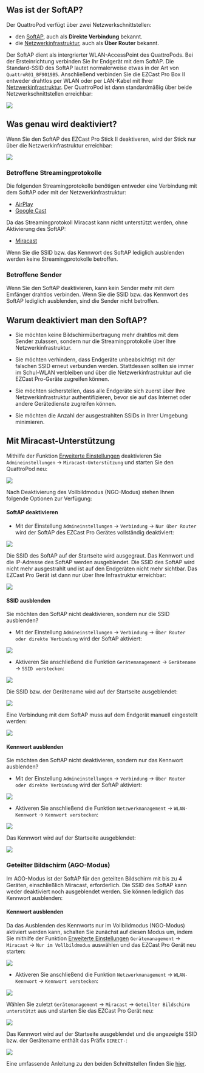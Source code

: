 ## Was ist der SoftAP?

Der QuattroPod verfügt über zwei Netzwerkschnittstellen: 

* den [SoftAP](https://en.wikipedia.org/wiki/SoftAP), auch als **Direkte Verbindung** bekannt.
* die [Netzwerkinfrastruktur](connect.wifi.lan.md), auch als **Über Router** bekannt.

Der SoftAP dient als intergrierter WLAN-AccessPoint des QuattroPods. Bei der Ersteinrichtung verbinden Sie Ihr Endgerät mit dem SoftAP. Die Standard-SSID des SoftAP lautet normalerweise etwas in der Art von `QuattroR01_BF9019B5`. Anschließend verbinden Sie die EZCast Pro Box II entweder drahtlos per WLAN oder per LAN-Kabel mit Ihrer [Netzwerkinfrastruktur](connect.wifi.lan.md). Der QuattroPod ist dann standardmäßig über beide Netzwerkschnittstellen erreichbar:

![](/assets/img/softap.enabled.qp.png)

## Was genau wird deaktiviert?

Wenn Sie den SoftAP des EZCast Pro Stick II deaktiveren, wird der Stick nur über die Netzwerkinfrastruktur erreichbar:

![](/assets/img/softap.disabled.stick.png)

### Betroffene Streamingprotokolle

Die folgenden Streamingprotokolle benötigen entweder eine Verbindung mit dem SoftAP oder mit der Netzwerkinfrastruktur:

* [AirPlay](airplay.md)
* [Google Cast](googlecast.md)

Da das Streamingprotokoll Miracast kann nicht unterstützt werden, ohne Aktivierung des SoftAP:

* [Miracast](miracast.md)

Wenn Sie die SSID bzw. das Kennwort des SoftAP lediglich ausblenden werden keine Streamingprotokolle betroffen.

### Betroffene Sender

Wenn Sie den SoftAP deaktivieren, kann kein Sender mehr mit dem Emfänger drahtlos verbinden. Wenn Sie die SSID bzw. das Kennwort des SoftAP lediglich ausblenden, sind die Sender nicht betroffen.

## Warum deaktiviert man den SoftAP?

* Sie möchten keine Bildschirmübertragung mehr drahtlos mit dem Sender zulassen, sondern nur die Streamingprotokolle über Ihre Netzwerkinfrastruktur.

* Sie möchten verhindern, dass Endgeräte unbeabsichtigt mit der falschen SSID erneut verbunden werden. Stattdessen sollten sie immer im Schul-WLAN verbleiben und über die Netzwerkinfrastruktur auf die EZCast Pro-Geräte zugreifen können.

* Sie möchten sicherstellen, dass alle Endgeräte sich zuerst über Ihre Netzwerkinfrastruktur authentifizieren, bevor sie auf das Internet oder andere Gerätedienste zugreifen können.

* Sie möchten die Anzahl der ausgestrahlten SSIDs in Ihrer Umgebung minimieren.

## Mit Miracast-Unterstützung

Mithilfe der Funktion [Erweiterte Einstellungen](adv.settings.md) deaktivieren Sie `Admineinstellungen` -> `Miracast-Unterstützung` und starten Sie den QuattroPod neu:

![](/assets/img/Miracast.NGO.mode.png)

Nach Deaktivierung des Vollbildmodus (NGO-Modus) stehen Ihnen folgende Optionen zur Verfügung:

#### SoftAP deaktivieren

* Mit der Einstellung `Admineinstellungen` -> `Verbindung` -> `Nur über Router` wird der SoftAP des EZCast Pro Gerätes vollständig deaktiviert:

![](/assets/img/connection.only-router.png)

Die SSID des SoftAP auf der Startseite wird ausgegraut. Das Kennwort und die IP-Adresse des SoftAP werden ausgeblendet. Die SSID des SoftAP wird nicht mehr ausgestrahlt und ist auf den Endgeräten nicht mehr sichtbar. Das EZCast Pro Gerät ist dann nur über Ihre Infrastruktur erreichbar:

![](/assets/img/ezcastpro.II.via.Router.only.png)

#### SSID ausblenden

Sie möchten den SoftAP nicht deaktivieren, sondern nur die SSID ausblenden? 

* Mit der Einstellung `Admineinstellungen` -> `Verbindung` -> `Über Router oder direkte Verbindung` wird der SoftAP aktiviert:

![](/assets/img/Connection_EZCastProII.png)

* Aktiveren Sie anschließend die Funktion `Gerätemanagement` -> `Gerätename` -> `SSID verstecken`:

![](/assets/img/hide.ssid.png)

Die SSID bzw. der Gerätename wird auf der Startseite ausgeblendet:

![](/assets/img/ssid.hidden.ngo-mode.png)

Eine Verbindung mit dem SoftAP muss auf dem Endgerät manuell eingestellt werden:

![](/assets/img/connect.hidden.ssid.png)

#### Kennwort ausblenden

Sie möchten den SoftAP nicht deaktivieren, sondern nur das Kennwort ausblenden? 

* Mit der Einstellung `Admineinstellungen` -> `Verbindung` -> `Über Router oder direkte Verbindung` wird der SoftAP aktiviert:

![](/assets/img/Connection_EZCastProII.png)

* Aktiveren Sie anschließend die Funktion `Netzwerkmanagement` -> `WLAN-Kennwort` -> `Kennwort verstecken`:

![](/assets/img/hide.password.png)

Das Kennwort wird auf der Startseite ausgeblendet:

![](/assets/img/password.hidden.ngo-mode.png)

### Geteilter Bildschirm (AGO-Modus)

Im AGO-Modus ist der SoftAP für den geteilten Bildschirm mit bis zu 4 Geräten, einschließlich Miracast, erforderlich. Die SSID des SoftAP kann weder deaktiviert noch ausgeblendet werden. Sie können lediglich das Kennwort ausblenden:

#### Kennwort ausblenden

Da das Ausblenden des Kennworts nur im Vollbildmodus (NGO-Modus) aktiviert werden kann, schalten Sie zunächst auf diesen Modus um, indem Sie mithilfe der Funktion [Erweiterte Einstellungen](adv.settings.md) `Gerätemanagement` -> `Miracast` -> `Nur im Vollbildmodus` auswählen und das EZCast Pro Gerät neu starten:

![](/assets/img/Miracast.NGO.mode.png)

* Aktiveren Sie anschließend die Funktion `Netzwerkmanagement` -> `WLAN-Kennwort` -> `Kennwort verstecken`:

![](/assets/img/hide.password.png)

Wählen Sie zuletzt `Gerätemanagement` -> `Miracast` -> `Geteilter Bildschirm unterstützt` aus und starten Sie das EZCast Pro Gerät neu:

![](/assets/img/Miracast.AGO.mode2.png)

Das Kennwort wird auf der Startseite ausgeblendet und die angezeigte SSID bzw. der Gerätename enthält das Präfix `DIRECT-`:

![](/assets/img/password.hidden.ago-mode.png)

Eine umfassende Anleitung zu den beiden Schnittstellen finden Sie [hier](adv.settings.md#networkinterfaces).



